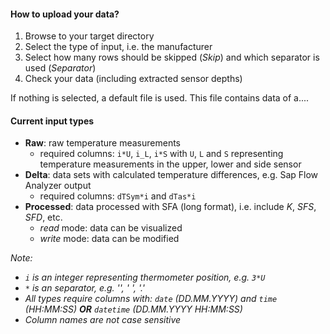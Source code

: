 #### How to upload your data?

1. Browse to your target directory
2. Select the type of input, i.e. the manufacturer
3. Select how many rows should be skipped (_Skip_) and which separator is used (_Separator_)
4. Check your data (including extracted sensor depths)

If nothing is selected, a default file is used. This file contains data of a....


#### Current input types

- **Raw**: raw temperature measurements
   + required columns: `i*U`, `i_L`, `i*S` with `U`, `L` and `S` representing temperature measurements in the upper, lower and side sensor
- **Delta**: data sets with calculated temperature differences, e.g. Sap Flow Analyzer output
   + required columns: `dTSym*i` and `dTas*i`
- **Processed**: data processed with SFA (long format), i.e. include _K_, _SFS_, _SFD_, etc.
   + _read_ mode: data can be visualized
   + _write_ mode: data can be modified
   
_Note:_   
   + _`i` is an integer representing thermometer position, e.g. `3*U`_
   + _`*` is an separator, e.g. '', ' ', '.'_
   + _All types require columns with: `date` (DD.MM.YYYY) and `time` (HH:MM:SS) **OR** `datetime` (DD.MM.YYYY HH:MM:SS)_
   + _Column names are not case sensitive_

